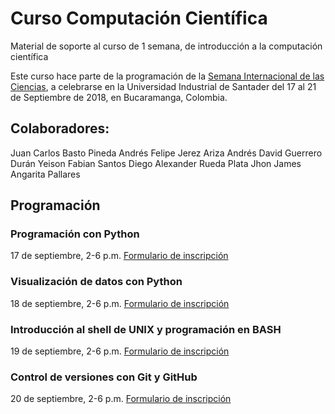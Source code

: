 # Curso Computación Científica
Material de soporte al curso de 1 semana, de introducción a la computación científica

Este curso hace parte de la programación de la [Semana Internacional de las Ciencias](http://semanaciencia.uis.edu.co/ "Homepage del evento"), a celebrarse en la Universidad Industrial de Santader del 17 al 21 de Septiembre de 2018, en Bucaramanga, Colombia.


## Colaboradores:

Juan Carlos Basto Pineda
Andrés Felipe Jerez Ariza
Andrés David Guerrero Durán
Yeison Fabian Santos
Diego Alexander Rueda Plata
Jhon James Angarita Pallares

## Programación

### Programación con Python
17 de septiembre, 2-6 p.m.
[Formulario de inscripción](https://docs.google.com/forms/d/e/1FAIpQLSelfF7ogdhur9XqM-GrJM9VnDOKGo-plDzOApOEGRClVuryAQ/viewform?usp=sf_link "link al formulario")

### Visualización de datos con Python
18 de septiembre, 2-6 p.m.
[Formulario de inscripción](https://docs.google.com/forms/d/e/1FAIpQLSfB2Ofnsudo0-IjZLOmDw3-TLGV4zhV9zCkcG4p7IW3VYhDrA/viewform?usp=sf_link "link al formulario")

### Introducción al shell de UNIX y programación en BASH
19 de septiembre, 2-6 p.m.
[Formulario de inscripción](https://docs.google.com/forms/d/e/1FAIpQLSeRu9tGDdz-OkO_ViJkQxJeL2Xm4_7BqcNoin1upEtpO9jPEQ/viewform?usp=sf_link "link al formulario")

### Control de versiones con Git y GitHub
20 de septiembre, 2-6 p.m.
[Formulario de inscripción](https://docs.google.com/forms/d/e/1FAIpQLScgq1q63jO_o5A3xf0KDFLr8XCvb7dHw8AEw_cynzDrFWcQaQ/viewform "link al formulario")
